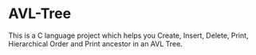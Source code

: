 # AVL-Tree
This is a C language project which helps you Create, Insert, Delete, Print, Hierarchical Order and Print ancestor in an AVL Tree.
